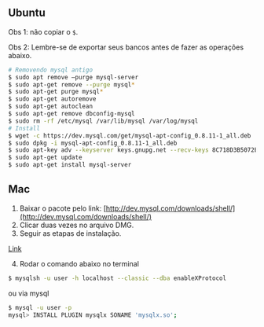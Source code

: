 ## Ubuntu

Obs 1: não copiar o `$`.

Obs 2: Lembre-se de exportar seus bancos antes de fazer as operações abaixo.

```bash
# Removendo mysql antigo
$ sudo apt remove —purge mysql-server
$ sudo apt-get remove --purge mysql*
$ sudo apt-get purge mysql*
$ sudo apt-get autoremove
$ sudo apt-get autoclean
$ sudo apt-get remove dbconfig-mysql
$ sudo rm -rf /etc/mysql /var/lib/mysql /var/log/mysql
# Install
$ wget -c https://dev.mysql.com/get/mysql-apt-config_0.8.11-1_all.deb
$ sudo dpkg -i mysql-apt-config_0.8.11-1_all.deb
$ sudo apt-key adv --keyserver keys.gnupg.net --recv-keys 8C718D3B5072E1F5
$ sudo apt-get update
$ sudo apt-get install mysql-server
```

## Mac

1. Baixar o pacote pelo link: [http://dev.mysql.com/downloads/shell/](http://dev.mysql.com/downloads/shell/)
2. Clicar duas vezes no arquivo DMG.
3. Seguir as etapas de instalação.

[Link](https://dev.mysql.com/doc/refman/5.7/en/installing-mysql-shell-osx-quick.html)

4. Rodar o comando abaixo no terminal
```bash
$ mysqlsh -u user -h localhost --classic --dba enableXProtocol
```

ou via mysql

```bash
$ mysql -u user -p
mysql> INSTALL PLUGIN mysqlx SONAME 'mysqlx.so';
```
